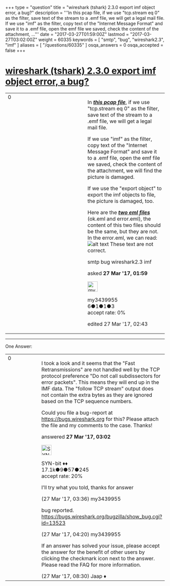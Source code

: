 +++
type = "question"
title = "wireshark (tshark) 2.3.0 export imf object error, a bug?"
description = '''In this pcap file, if we use &quot;tcp.stream eq 0&quot; as the filter, save text of the stream to a .emf file, we will get a legal mail file. If we use &quot;imf&quot; as the filter, copy text of the &quot;Internet Message Format&quot; and save it to a .emf file, open the emf file we saved, check the content of the attachment, ...'''
date = "2017-03-27T01:59:00Z"
lastmod = "2017-03-27T03:02:00Z"
weight = 60335
keywords = [ "smtp", "bug", "wireshark2.3", "imf" ]
aliases = [ "/questions/60335" ]
osqa_answers = 0
osqa_accepted = false
+++

<div class="headNormal">

# [wireshark (tshark) 2.3.0 export imf object error, a bug?](/questions/60335/wireshark-tshark-230-export-imf-object-error-a-bug)

</div>

<div id="main-body">

<div id="askform">

<table id="question-table" style="width:100%;"><colgroup><col style="width: 50%" /><col style="width: 50%" /></colgroup><tbody><tr class="odd"><td style="width: 30px; vertical-align: top"><div class="vote-buttons"><div id="post-60335-score" class="post-score" title="current number of votes">0</div><div id="favorite-count" class="favorite-count"></div></div></td><td><div id="item-right"><div class="question-body"><p>In <strong><em><a href="https://1drv.ms/u/s!AsKf7JSSLhjigQhefk1LuYEisyWQ">this pcap file</a></em></strong>, if we use "tcp.stream eq 0" as the filter, save text of the stream to a .emf file, we will get a legal mail file.</p><p>If we use "imf" as the filter, copy text of the "Internet Message Format" and save it to a .emf file, open the emf file we saved, check the content of the attachment, we will find the picture is damaged.</p><p>If we use the "export object" to export the imf objects to file, the picture is damaged, too.</p><p>Here are the <strong><em><a href="https://1drv.ms/f/s!AsKf7JSSLhjigQwBjBr4XMJXPyBb">two eml files</a></em></strong> (ok.eml and error.eml), the content of this two files should be the same, but they are not. In the error.eml, we can read:<img src="https://osqa-ask.wireshark.org/upfiles/error_Mo2NbfZ.png" alt="alt text" /> These text are not correct.</p></div><div id="question-tags" class="tags-container tags">smtp bug wireshark2.3 imf</div><div id="question-controls" class="post-controls"></div><div class="post-update-info-container"><div class="post-update-info post-update-info-user"><p>asked <strong>27 Mar '17, 01:59</strong></p><img src="https://secure.gravatar.com/avatar/0bd368bfaf8831f5ba687cb90597d980?s=32&amp;d=identicon&amp;r=g" class="gravatar" width="32" height="32" alt="my3439955&#39;s gravatar image" /><p>my3439955<br />
<span class="score" title="6 reputation points">6</span><span title="1 badges"><span class="badge1">●</span><span class="badgecount">1</span></span><span title="1 badges"><span class="silver">●</span><span class="badgecount">1</span></span><span title="3 badges"><span class="bronze">●</span><span class="badgecount">3</span></span><br />
<span class="accept_rate" title="Rate of the user&#39;s accepted answers">accept rate:</span> <span title="my3439955 has no accepted answers">0%</span></p></img></div><div class="post-update-info post-update-info-edited"><p>edited 27 Mar '17, 02:43</p></div></div><div id="comments-container-60335" class="comments-container"></div><div id="comment-tools-60335" class="comment-tools"></div><div class="clear"></div><div id="comment-60335-form-container" class="comment-form-container"></div><div class="clear"></div></div></td></tr></tbody></table>

------------------------------------------------------------------------

<div class="tabBar">

<span id="sort-top"></span>

<div class="headQuestions">

One Answer:

</div>

</div>

<span id="60341"></span>

<div id="answer-container-60341" class="answer">

<table style="width:100%;"><colgroup><col style="width: 50%" /><col style="width: 50%" /></colgroup><tbody><tr class="odd"><td style="width: 30px; vertical-align: top"><div class="vote-buttons"><div id="post-60341-score" class="post-score" title="current number of votes">0</div></div></td><td><div class="item-right"><div class="answer-body"><p>I took a look and it seems that the "Fast Retransmissions" are not handled well by the TCP protocol preference "Do not call subdissectors for error packets". This means they will end up in the IMF data. The "follow TCP stream" output does not contain the extra bytes as they are ignored based on the TCP sequence numbers.</p><p>Could you file a bug-report at <a href="https://bugs.wireshark.org">https://bugs.wireshark.org</a> for this? Please attach the file and my comments to the case. Thanks!</p></div><div class="answer-controls post-controls"></div><div class="post-update-info-container"><div class="post-update-info post-update-info-user"><p>answered <strong>27 Mar '17, 03:02</strong></p><img src="https://secure.gravatar.com/avatar/7901a94d8fdd1f9f47cda9a32fcfa177?s=32&amp;d=identicon&amp;r=g" class="gravatar" width="32" height="32" alt="SYN-bit&#39;s gravatar image" /><p>SYN-bit ♦♦<br />
<span class="score" title="17094 reputation points"><span>17.1k</span></span><span title="9 badges"><span class="badge1">●</span><span class="badgecount">9</span></span><span title="57 badges"><span class="silver">●</span><span class="badgecount">57</span></span><span title="245 badges"><span class="bronze">●</span><span class="badgecount">245</span></span><br />
<span class="accept_rate" title="Rate of the user&#39;s accepted answers">accept rate:</span> <span title="SYN-bit has 174 accepted answers">20%</span></p></div></div><div id="comments-container-60341" class="comments-container"><span id="60342"></span><div id="comment-60342" class="comment"><div id="post-60342-score" class="comment-score"></div><div class="comment-text"><p>I'll try what you told, thanks for answer</p></div><div id="comment-60342-info" class="comment-info"><span class="comment-age">(27 Mar '17, 03:36)</span> my3439955</div></div><span id="60349"></span><div id="comment-60349" class="comment"><div id="post-60349-score" class="comment-score"></div><div class="comment-text"><p>bug reported. <a href="https://bugs.wireshark.org/bugzilla/show_bug.cgi?id=13523">https://bugs.wireshark.org/bugzilla/show_bug.cgi?id=13523</a></p></div><div id="comment-60349-info" class="comment-info"><span class="comment-age">(27 Mar '17, 04:20)</span> my3439955</div></div><span id="60358"></span><div id="comment-60358" class="comment"><div id="post-60358-score" class="comment-score"></div><div class="comment-text"><p>If an answer has solved your issue, please accept the answer for the benefit of other users by clicking the checkmark icon next to the answer. Please read the FAQ for more information.</p></div><div id="comment-60358-info" class="comment-info"><span class="comment-age">(27 Mar '17, 08:30)</span> Jaap ♦</div></div></div><div id="comment-tools-60341" class="comment-tools"></div><div class="clear"></div><div id="comment-60341-form-container" class="comment-form-container"></div><div class="clear"></div></div></td></tr></tbody></table>

</div>

<div class="paginator-container-left">

</div>

</div>

</div>

